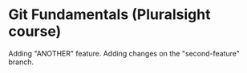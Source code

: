 # Git Fundamentals (Pluralsight course)
Adding "ANOTHER" feature.
Adding changes on the "second-feature" branch.
